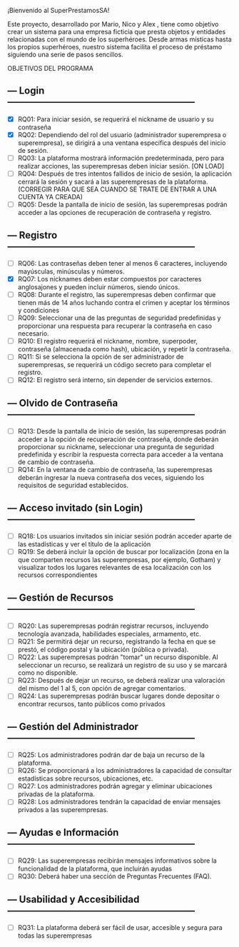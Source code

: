 ¡Bienvenido al SuperPrestamosSA!

Este proyecto, desarrollado por Mario, Nico y Alex , tiene como objetivo crear un sistema para una empresa ficticia que presta objetos y entidades 
relacionadas con el mundo de los superhéroes. 
Desde armas místicas hasta los propios superhéroes, nuestro sistema facilita el proceso de préstamo siguiendo una serie de pasos sencillos.

OBJETIVOS DEL PROGRAMA 

## **— Login ————————————————————**

- [x]  RQ01: Para iniciar sesión, se requerirá el nickname de usuario y su contraseña
- [x]  RQ02: Dependiendo del rol del usuario (administrador superempresa o superempresa), se dirigirá a una ventana específica después del inicio de sesión.
- [ ]  RQ03: La plataforma mostrará información predeterminada, pero para realizar acciones, las superempresas deben iniciar sesión. [ON LOAD]
- [ ]  RQ04: Después de tres intentos fallidos de inicio de sesión, la aplicación cerrará la sesión y sacará a las superempresas de la plataforma.
(CORREGIR PARA QUE SEA CUANDO SE TRATE DE ENTRAR A UNA CUENTA YA CREADA)
- [ ]  RQ05: Desde la pantalla de inicio de sesión, las superempresas podrán acceder a las opciones de recuperación de contraseña y registro.

## **— Registro ————————————————————**

- [ ]  RQ06: Las contraseñas deben tener al menos 6 caracteres, incluyendo mayúsculas, minúsculas y números.
- [x]  RQ07: Los nicknames deben estar compuestos por caracteres anglosajones y pueden incluir números, siendo únicos.
- [ ]  RQ08: Durante el registro, las superempresas deben confirmar que tienen más de 14 años luchando contra el crimen y aceptar los términos y condiciones
- [ ]  RQ09: Seleccionar una de las preguntas de seguridad predefinidas y proporcionar una respuesta para recuperar la contraseña en caso necesario.
- [ ]  RQ10: El registro requerirá el nickname, nombre, superpoder, contraseña (almacenada como hash), ubicación, y repetir la contraseña.
- [ ]  RQ11: Si se selecciona la opción de ser administrador de superempresas, se requerirá un código secreto para completar el registro.
- [ ]  RQ12: El registro será interno, sin depender de servicios externos.

## **— Olvido de Contraseña————————————————————**

- [ ]  RQ13: Desde la pantalla de inicio de sesión, las superempresas podrán acceder a la opción de recuperación de contraseña, donde deberán proporcionar su nickname, seleccionar una pregunta de seguridad predefinida y escribir la respuesta correcta para acceder a la ventana de cambio de contraseña.
- [ ]  RQ14: En la ventana de cambio de contraseña, las superempresas deberán ingresar la nueva contraseña dos veces, siguiendo los requisitos de seguridad establecidos.

## **— Acceso invitado (sin Login)————————————————————**

- [ ]  RQ18: Los usuarios invitados sin iniciar sesión podrán acceder aparte de las estadísticas y ver el título de la aplicación
- [ ]  RQ19: Se deberá incluir la opción de buscar por localización (zona en la que comparten recursos las superempresas, por ejemplo, Gotham) y visualizar todos los lugares relevantes de esa localización con los recursos correspondientes

## **— Gestión de Recursos————————————————————**

- [ ]  RQ20: Las superempresas podrán registrar recursos, incluyendo tecnología avanzada, habilidades especiales, armamento, etc.
- [ ]  RQ21: Se permitirá dejar un recurso, registrando la fecha en que se prestó, el código postal y la ubicación (pública o privada).
- [ ]  RQ22: Las superempresas podrán "tomar" un recurso disponible. Al seleccionar un recurso, se realizará un registro de su uso y se marcará como no disponible.
- [ ]  RQ23: Después de dejar un recurso, se deberá realizar una valoración del mismo del 1 al 5, con opción de agregar comentarios.
- [ ]  RQ24: Las superempresas podrán buscar lugares donde depositar o encontrar recursos, tanto públicos como privados

## **— Gestión del Administrador————————————————————**

- [ ]  RQ25: Los administradores podrán dar de baja un recurso de la plataforma.
- [ ]  RQ26: Se proporcionará a los administradores la capacidad de consultar estadísticas sobre recursos, ubicaciones, etc.
- [ ]  RQ27: Los administradores podrán agregar y eliminar ubicaciones privadas de la plataforma.
- [ ]  RQ28: Los administradores tendrán la capacidad de enviar mensajes privados a las superempresas.

## **— Ayudas e Información————————————————————**

- [ ]  RQ29: Las superempresas recibirán mensajes informativos sobre la funcionalidad de la plataforma, que incluirán ayudas
- [ ]  RQ30: Deberá haber una sección de Preguntas Frecuentes (FAQ).

## **— Usabilidad y Accesibilidad————————————————————**

- [ ]  RQ31: La plataforma deberá ser fácil de usar, accesible y segura para todas las superempresas
